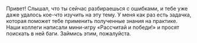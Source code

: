 Привет! Слышал, что ты сейчас разбираешься с ошибками, и тебе уже даже удалось кое-что изучить на эту тему. У меня как раз есть задачка, которая поможет тебе применить полученные знания на практике. Наши коллеги написали мини-игру «Рассчитай и победи!» и просят поискать в ней баги. Займись этим, пожалуйста. 
